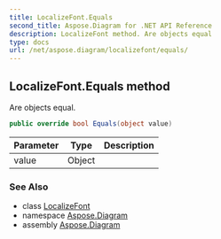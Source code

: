 ```yaml
---
title: LocalizeFont.Equals
second_title: Aspose.Diagram for .NET API Reference
description: LocalizeFont method. Are objects equal
type: docs
url: /net/aspose.diagram/localizefont/equals/
---
```

## LocalizeFont.Equals method

Are objects equal.

```csharp
public override bool Equals(object value)
```

| Parameter | Type | Description |
| --- | --- | --- |
| value | Object |  |

### See Also

* class [LocalizeFont](../)
* namespace [Aspose.Diagram](../../localizefont/)
* assembly [Aspose.Diagram](../../../)


